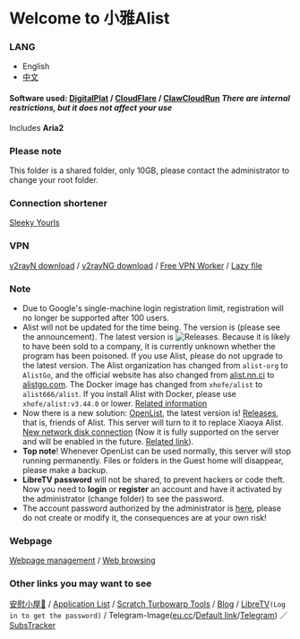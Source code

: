 # Welcome to 小雅Alist
### LANG
- English
- [中文](./README.md)
#### Software used: [DigitalPlat](https://domain.digitalplat.org) / [CloudFlare](https://cloudflare.com) / [ClawCloudRun](https://run.claw.cloud) *There are internal restrictions, but it does not affect your use*
Includes **Aria2**
### Please note
This folder is a shared folder, only 10GB, please contact the administrator to change your root folder.
### Connection shortener
[Sleeky Yourls](https://syourls.hsha1312.dpdns.org/)
### VPN
[v2rayN download](https://github.com/2dust/v2rayN/releases/download/7.12.5/v2rayN-windows-64-desktop.zip) / [v2rayNG download](https://github.com/2dust/v2rayNG/releases/download/1.10.4/v2rayNG_1.10.4_arm64-v8a.apk) / [Free VPN Worker](https://hqvpn.dpdns.org/cloudvpnpass) / [Lazy file](https://syourls.hsha1312.dpdns.org/gr1xn1)
### Note
- Due to Google's single-machine login registration limit, registration will no longer be supported after 100 users.
- Alist will not be updated for the time being. The version is (please see the announcement). The latest version is ![Releases](https://img.shields.io/github/v/release/Xhofe/alist.svg). Because it is likely to have been sold to a company, it is currently unknown whether the program has been poisoned. If you use Alist, please do not upgrade to the latest version.
The Alist organization has changed from ``alist-org`` to ``AlistGo``, and the official website has also changed from [alist.nn.ci](https://alist.nn.ci) to [alistgo.com](https://alistgo.com).
The Docker image has changed from ``xhofe/alist`` to ``alist666/alist``. If you install Alist with Docker, please use ``xhofe/alist:v3.44.0`` or lower.
[Related information](https://www.freedidi.com/19598.html)
- Now there is a new solution: [OpenList](https://docs.oplist.org), the latest version is! [Releases](https://camo.githubusercontent.com/4dfd809c104f9b90e1f0db74caf25a42839fd8fcbd02444f6167011e860cbe0e/68747470733a2f2f696d672e736869656c64732e696f2f6769746875622f72656c656173652f4f70656e4c6973745465616d2f4f70656e4c697374), that is, friends of Alist. This server will turn to it to replace Xiaoya Alist. [New network disk connection](https://opls.haoqi75.qzz.io) (Now it is fully supported on the server and will be enabled in the future. [Related link](https://question.run.claw.cloud/questions/10010000000001316)).
- **Top note**! Whenever OpenList can be used normally, this server will stop running permanently. Files or folders in the Guest home will disappear, please make a backup.
- **LibreTV password** will not be shared, to prevent hackers or code theft. Now you need to **login** or **register** an account and have it activated by the administrator (change folder) to see the password.
- The account password authorized by the administrator is [here](https://alist.haoqi75.dpdns.org/Onedrive/aphequa758/PASSWORD.md), please do not create or modify it, the consequences are at your own risk!
### Webpage
[Webpage management](https://al.qtdt.dpdns.org/) / [Web browsing](https://web.qtdt.dpdns.org/)
### Other links you may want to see
[安慰小屋🏡](https://anwen-anyi.github.io/) / [Application List](https://page.haoqi75.ip-ddns.com/) / [Scratch Turbowarp Tools](https://sbwbt.haoqi75.ip-ddns.com/) / [Blog](https://miblog.haoqi75.ip-ddns.com/) / [LibreTV](https://lt.qtdt.eu.cc/)``(Log in to get the password)`` / Telegram-Image([eu.cc](https://tph.qtdt.eu.cc/)/[Default link](https://tph.haoqi75.qzz.io/)/[Telegram](https://t.me/hqtpho)) ／ [SubsTracker](https://github.com/wangwangit/SubsTracker/tree/master)